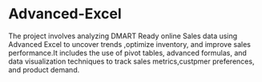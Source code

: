 # Advanced-Excel
The project involves analyzing DMART Ready online Sales data using Advanced Excel to uncover trends ,optimize  inventory, and improve sales performance.It includes the use of pivot tables, advanced formulas, and data  visualization techniques to track sales metrics,custpmer preferences, and product demand.

